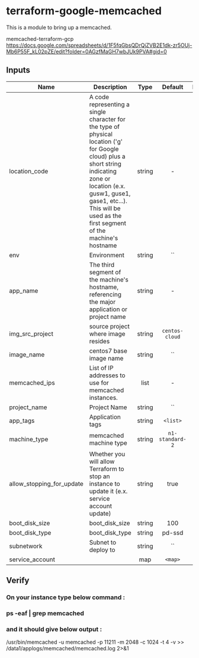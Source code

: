 # terraform-google-memcached

This is a module to bring up a memcached.  

memcached-terraform-gcp  
https://docs.google.com/spreadsheets/d/1F5fqGbsQDrQjZVB2E1dk-zr5OUj-Mb6P55F_kL02pZE/edit?folder=0AGzfMaGH7wbJUk9PVA#gid=0

## Inputs

| Name | Description | Type | Default | Required |
|------|-------------|:----:|:-----:|:-----:|
| location_code | A  code representing a single character for the type of physical location ('g' for Google cloud) plus a short string indicating zone or location (e.x. gusw1, guse1, gase1, etc...). This will be used as the first segment of the machine's hostname | string | - | yes |
| env | Environment | string | `` | yes |
| app_name | The third segment of the machine's hostname, referencing the major application or project name | string | - | yes |
| img_src_project | source project where image resides | string | `centos-cloud` | yes |
| image_name | centos7 base image name | string | `` | yes |
| memcached_ips | List of IP addresses to use for memcached instances. | list | - | yes |
| project_name | Project Name | string | `` | yes |
| app_tags | Application tags | string | `<list>` | no |
| machine_type | memcached machine type | string | `n1-standard-2` | no |
| allow_stopping_for_update | Whether you will allow Terraform to stop an instance to update it (e.x. service account update) | string | true | no |
| boot_disk_size | boot_disk_size | string | 100 | no |
| boot_disk_type | boot_disk_type | string | pd-ssd | no |
| subnetwork | Subnet to deploy to | string | `` | yes |
| service_account |  | map | `<map>` | yes |

## Verify

### On your instance type below command :
### ps -eaf | grep memcached
### and it should give below output :
/usr/bin/memcached -u memcached -p 11211 -m 2048 -c 1024 -t 4 -v >> /data1/applogs/memcached/memcached.log 2>&1
